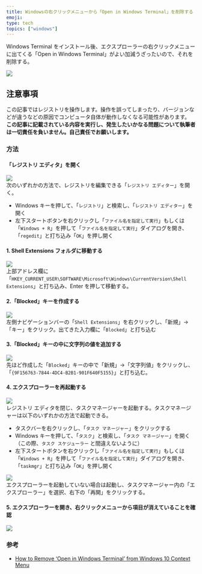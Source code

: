 ```yaml
---
title: Windowsの右クリックメニューから「Open in Windows Terminal」を削除する
emoji:
type: tech
topics: ["windows"]
---
```


Windows Terminal をインストール後、エクスプローラーの右クリックメニューに出てくる「Open in Windows Terminal」がよい加減うざったいので、それを削除する。

![](https://images.microcms-assets.io/assets/aa728ef13efd493bb761daa672fe743f/0b318f8a54da458f977ab75bec3ed6e0/20210225-075335-explorer-jQu5OQoJPq%5B1%5D.png)

## 注意事項

この記事ではレジストリを操作します。操作を誤ってしまったり、バージョンなどが違うなどの原因でコンピュータ自体が動作しなくなる可能性があります。  
**この記事に記載されている内容を実行し、発生したいかなる問題について執筆者は一切責任を負いません。自己責任でお願いします。**

### 方法

#### 「レジストリ エディタ」を開く

![](https://images.microcms-assets.io/assets/aa728ef13efd493bb761daa672fe743f/530d4d9fbca54d49ac27b667de360c2d/20210225-080119-NVIDIA_Share-nXOEkOl9kt%5B1%5D.png)  
次のいずれかの方法で、レジストリを編集できる「`レジストリ エディター`」を開く。

- Windows キーを押して、「`レジストリ`」と検索し、「`レジストリ エディター`」を開く
- 左下スタートボタンを右クリックし「`ファイル名を指定して実行`」もしくは「`Windows + R`」を押して「`ファイル名を指定して実行`」ダイアログを開き、「`regedit`」と打ち込み「`OK`」を押し開く

#### 1. Shell Extensions フォルダに移動する

![](https://images.microcms-assets.io/assets/aa728ef13efd493bb761daa672fe743f/7f3082d5420d45e29c0ddf432398f696/20210225-080047-regedit-hJL05A4AV3%5B1%5D.png)  
上部アドレス欄に「`HKEY_CURRENT_USER\SOFTWARE\Microsoft\Windows\CurrentVersion\Shell Extensions`」と打ち込み、Enter を押して移動する。

#### 2.「Blocked」キーを作成する

![](https://images.microcms-assets.io/assets/aa728ef13efd493bb761daa672fe743f/b04c0848c2ef4eb4913f1db07316ead3/20210225-080305-HHg5ZvIdv6%5B1%5D.gif)  
左側ナビゲーションバーの「`Shell Extensions`」を右クリックし、「新規」→「キー」をクリック。出てきた入力欄に「`Blocked`」と打ち込む

#### 3.「Blocked」キーの中に文字列の値を追加する

![](https://images.microcms-assets.io/assets/aa728ef13efd493bb761daa672fe743f/5705ee138df44802980cda1729b6ec2f/20210225-080616-PGPOloxroZ%5B1%5D.gif)  
先ほど作成した「`Blocked`」キーの中で「新規」→「文字列値」をクリックし、「`{9F156763-7844-4DC4-B2B1-901F640F5155}`」と打ち込む。

#### 4. エクスプローラーを再起動する

![](https://images.microcms-assets.io/assets/aa728ef13efd493bb761daa672fe743f/b248c54ae9bf4b788f1e09298343d742/20210225-081208-umLNCfuaFz%5B1%5D.png)  
レジストリ エディタを閉じ、タスクマネージャーを起動する。タスクマネージャーは以下のいずれかの方法で起動できる。

- タスクバーを右クリックし、「`タスク マネージャー`」をクリックする
- Windows キーを押して、「`タスク`」と検索し、「`タスク マネージャー`」を開く（この際、`タスク スケジューラー` と間違えないように）
- 左下スタートボタンを右クリックし「`ファイル名を指定して実行`」もしくは「`Windows + R`」を押して「`ファイル名を指定して実行`」ダイアログを開き、「`taskmgr`」と打ち込み「`OK`」を押し開く

![](https://images.microcms-assets.io/assets/aa728ef13efd493bb761daa672fe743f/174bcef92ce9415785a291e5c013d295/20210225-081139-8UFoxAQHZW%5B1%5D.gif)  
エクスプローラーを起動していない場合は起動し、タスクマネージャー内の「エクスプローラー」を選択、右下の「再開」をクリックする。

#### 5. エクスプローラーを開き、右クリックメニューから項目が消えていることを確認

![](https://images.microcms-assets.io/assets/aa728ef13efd493bb761daa672fe743f/192853eec5ef4746938413bf2175c07c/20210225-081402-qPE9qBuXKl%5B1%5D.png)

### 参考

- [How to Remove ‘Open in Windows Terminal’ from Windows 10 Context Menu](http://farsilinux.org/how-to-remove-open-in-windows-terminal-from-windows-10-context-menu/)
